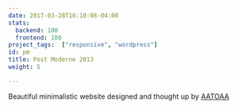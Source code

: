 ```yaml
---
date: 2017-03-28T16:10:08-04:00
stats:
  backend: 100
  frontend: 100
project_tags:  ["responsive", "wordpress"]
id: pm
title: Post Moderne 2013
weight: 5

---
```

Beautiful minimalistic website designed and thought up by [AATOAA](http://www.aatoaa.com/)

